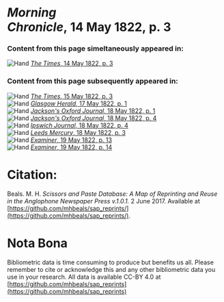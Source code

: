 # *Morning Chronicle*, 14 May 1822, p. 3  
  
### Content from this page simeltaneously appeared in:  
![Hand](http://scissorsandpaste.net/wp-content/uploads/2017/06/smallhandpointer.png) [*The Times*, 14 May 1822, p. 3](https://mhbeals.github.io/sap_html/The-Times/The-Times-14-May-1822-p-3)  
  
### Content from this page subsequently appeared in:  
![Hand](http://scissorsandpaste.net/wp-content/uploads/2017/06/smallhandpointer.png) [*The Times*, 15 May 1822, p. 3](https://mhbeals.github.io/sap_html/The-Times/The-Times-15-May-1822-p-3)  
![Hand](http://scissorsandpaste.net/wp-content/uploads/2017/06/smallhandpointer.png) [*Glasgow Herald*, 17 May 1822, p. 1](https://mhbeals.github.io/sap_html/Glasgow-Herald/Glasgow-Herald-17-May-1822-p-1)  
![Hand](http://scissorsandpaste.net/wp-content/uploads/2017/06/smallhandpointer.png) [*Jackson's Oxford Journal*, 18 May 1822, p. 1](https://mhbeals.github.io/sap_html/Jackson's-Oxford-Journal/Jackson's-Oxford-Journal-18-May-1822-p-1)  
![Hand](http://scissorsandpaste.net/wp-content/uploads/2017/06/smallhandpointer.png) [*Jackson's Oxford Journal*, 18 May 1822, p. 4](https://mhbeals.github.io/sap_html/Jackson's-Oxford-Journal/Jackson's-Oxford-Journal-18-May-1822-p-4)  
![Hand](http://scissorsandpaste.net/wp-content/uploads/2017/06/smallhandpointer.png) [*Ipswich Journal*, 18 May 1822, p. 4](https://mhbeals.github.io/sap_html/Ipswich-Journal/Ipswich-Journal-18-May-1822-p-4)  
![Hand](http://scissorsandpaste.net/wp-content/uploads/2017/06/smallhandpointer.png) [*Leeds Mercury*, 18 May 1822, p. 3](https://mhbeals.github.io/sap_html/Leeds-Mercury/Leeds-Mercury-18-May-1822-p-3)  
![Hand](http://scissorsandpaste.net/wp-content/uploads/2017/06/smallhandpointer.png) [*Examiner*, 19 May 1822, p. 13](https://mhbeals.github.io/sap_html/Examiner/Examiner-19-May-1822-p-13)  
![Hand](http://scissorsandpaste.net/wp-content/uploads/2017/06/smallhandpointer.png) [*Examiner*, 19 May 1822, p. 14](https://mhbeals.github.io/sap_html/Examiner/Examiner-19-May-1822-p-14)  


# Citation: 

Beals. M. H. *Scissors and Paste Database: A Map of Reprinting and Reuse in the Anglophone Newspaper Press v.1.0.1.* 2 June 2017. Available at [https://github.com/mhbeals/sap_reprints/](https://github.com/mhbeals/sap_reprints/). 

# Nota Bona

Bibliometric data is time consuming to produce but benefits us all. Please remember to cite or acknowledge this and any other bibliometric data you use in your research. All data is available CC-BY 4.0 at [https://github.com/mhbeals/sap_reprints](https://github.com/mhbeals/sap_reprints)